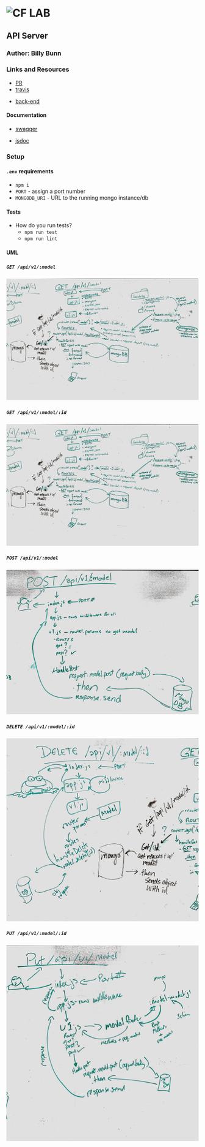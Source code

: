 ![CF](http://i.imgur.com/7v5ASc8.png) LAB
=================================================

<!-- LINKS -->
<!-- Replace the link for each in brackets below -->
<!-- PR (working into submission) -->
[1]: http://xyz.com
<!-- travis build -->
[2]: https://www.travis-ci.com/YOUR_ORG_NAME/REPO_NAME
<!-- back-end -->
[3]: http://xyz.com
<!-- front-end -->
[4]: http://xyz.com
<!-- swagger -->
[5]: http://xyz.com
<!-- jsdoc-->
[6]: heroku-link/docs 

## API Server

### Author: Billy Bunn

### Links and Resources
* [PR][1]
* [travis][2]
<!-- (when applicable) -->
* [back-end][3]
<!-- (when applicable) -->
<!-- * [front-end][4] -->

#### Documentation
<!-- API assignments only -->
* [swagger][5]
<!-- (All assignments) -->
* [jsdoc][6]

<!-- ### Modules
#### `modulename.js`
##### Exported Values and Methods

###### `foo(thing) -> string` -->
<!-- If you finished everything, you should be able to copy/paste the lab requirements and put them in present tense. -->
<!-- Usage Notes or examples -->

<!-- ###### `bar(array) -> array`
Usage Notes or examples -->

### Setup
#### `.env` requirements
* `npm i`
* `PORT` - assign a port number
* `MONGODB_URI` - URL to the running mongo instance/db


<!-- #### Running the app
* `npm start`
* Endpoint: `/`
* Endpoint: `/foo/bar/`
  * Returns a JSON object with abc in it.
* Endpoint: `/bing/zing/`
  * Returns a JSON object with xyz in it. -->
  
#### Tests
* How do you run tests?
  * `npm run test`
  * `npm run lint`
<!-- * What assertions were made?
* What assertions need to be / should be made? -->

#### UML
##### `GET /api/v1/:model`
![get](./assets/get.jpg)

##### `GET /api/v1/:model/:id`
![get](./assets/get.jpg)

##### `POST /api/v1/:model`
![get](./assets/post.jpg)

##### `DELETE /api/v1/:model/:id`
![get](./assets/delete.jpg)

##### `PUT /api/v1/:model/:id`
![get](./assets/put.jpg)
